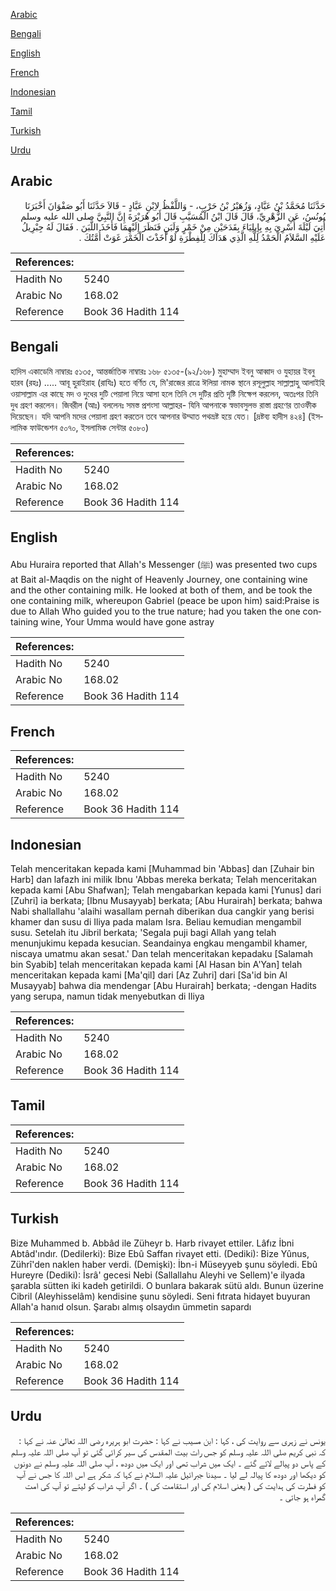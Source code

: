 [Arabic](#arabic)

[Bengali](#bengali)

[English](#english)

[French](#french)

[Indonesian](#indonesian)

[Tamil](#tamil)

[Turkish](#turkish)

[Urdu](#urdu)

## Arabic


<div dir="rtl" lang="ar" style={{fontSize:'larger',backgroundColor:'#f8f9fa',padding:20}}>
حَدَّثَنَا مُحَمَّدُ بْنُ عَبَّادٍ، وَزُهَيْرُ بْنُ حَرْبٍ، - وَاللَّفْظُ لاِبْنِ عَبَّادٍ - قَالاَ حَدَّثَنَا أَبُو صَفْوَانَ أَخْبَرَنَا يُونُسُ، عَنِ الزُّهْرِيِّ، قَالَ قَالَ ابْنُ الْمُسَيَّبِ قَالَ أَبُو هُرَيْرَةَ إِنَّ النَّبِيَّ صلى الله عليه وسلم أُتِيَ لَيْلَةَ أُسْرِيَ بِهِ بِإِيلِيَاءَ بِقَدَحَيْنِ مِنْ خَمْرٍ وَلَبَنٍ فَنَظَرَ إِلَيْهِمَا فَأَخَذَ اللَّبَنَ ‏.‏ فَقَالَ لَهُ جِبْرِيلُ عَلَيْهِ السَّلاَمُ الْحَمْدُ لِلَّهِ الَّذِي هَدَاكَ لِلْفِطْرَةِ لَوْ أَخَذْتَ الْخَمْرَ غَوَتْ أُمَّتُكَ ‏.‏
</div>
<div style={{backgroundColor:'#f8f9fa',padding:20, marginBottom: 10}}><table> <thead> <tr> <th>References:</th> <th></th> </tr> </thead> <tbody><tr><td>Hadith No</td><td>5240</td></tr><tr><td>Arabic No</td><td>168.02</td></tr><tr><td>Reference</td><td>Book 36 Hadith 114</td></tr></tbody></table></div>

## Bengali


<div dir="ltr" lang="bn" style={{fontSize:'larger',backgroundColor:'#f8f9fa',padding:20}}>
হাদিস একাডেমি নাম্বারঃ ৫১৩৫, আন্তর্জাতিক নাম্বারঃ ১৬৮ ৫১৩৫-(৯২/১৬৮) মুহাম্মাদ ইবনু আব্বাদ ও যুহায়র ইবনু হারব (রহঃ) ..... আবূ হুরাইরাহ (রাযিঃ) হতে বর্ণিত যে, মি'রাজের রাত্রে ঈলিয়া নামক স্থানে রসূলুল্লাহ সাল্লাল্লাহু আলাইহি ওয়াসাল্লাম এর কাছে মদ ও দুধের দুটি পেয়ালা নিয়ে আসা হলে তিনি সে দুটির প্রতি দৃষ্টি নিক্ষেপ করলেন, অতঃপর তিনি দুধ গ্রহণ করলেন। জিবরীল (আঃ) বললেনঃ সমস্ত প্রশংসা আল্লাহর- যিনি আপনাকে স্বভাবসুলভ রাস্তা গ্রহণের তাওফীক দিয়েছেন। যদি আপনি মদের পেয়ালা গ্রহণ করতেন তবে আপনার উম্মাত পথভ্রষ্ট হয়ে যেত। [দ্রষ্টব্য হাদীস ৪২৪] (ইসলামিক ফাউন্ডেশন ৫০৭০, ইসলামিক সেন্টার ৫০৮০)
</div>
<div style={{backgroundColor:'#f8f9fa',padding:20, marginBottom: 10}}><table> <thead> <tr> <th>References:</th> <th></th> </tr> </thead> <tbody><tr><td>Hadith No</td><td>5240</td></tr><tr><td>Arabic No</td><td>168.02</td></tr><tr><td>Reference</td><td>Book 36 Hadith 114</td></tr></tbody></table></div>

## English


<div dir="ltr" lang="en" style={{fontSize:'larger',backgroundColor:'#f8f9fa',padding:20}}>
Abu Huraira reported that Allah's Messenger (ﷺ) was presented two cups at Bait al-Maqdis on the night of Heavenly Journey, one containing wine and the other containing milk. He looked at both of them, and be took the one containing milk, whereupon Gabriel (peace be upon him) said:Praise is due to Allah Who guided you to the true nature; had you taken the one containing wine, Your Umma would have gone astray
</div>
<div style={{backgroundColor:'#f8f9fa',padding:20, marginBottom: 10}}><table> <thead> <tr> <th>References:</th> <th></th> </tr> </thead> <tbody><tr><td>Hadith No</td><td>5240</td></tr><tr><td>Arabic No</td><td>168.02</td></tr><tr><td>Reference</td><td>Book 36 Hadith 114</td></tr></tbody></table></div>

## French


<div dir="ltr" lang="fr" style={{fontSize:'larger',backgroundColor:'#f8f9fa',padding:20}}>

</div>
<div style={{backgroundColor:'#f8f9fa',padding:20, marginBottom: 10}}><table> <thead> <tr> <th>References:</th> <th></th> </tr> </thead> <tbody><tr><td>Hadith No</td><td>5240</td></tr><tr><td>Arabic No</td><td>168.02</td></tr><tr><td>Reference</td><td>Book 36 Hadith 114</td></tr></tbody></table></div>

## Indonesian


<div dir="ltr" lang="id" style={{fontSize:'larger',backgroundColor:'#f8f9fa',padding:20}}>
Telah menceritakan kepada kami [Muhammad bin 'Abbas] dan [Zuhair bin Harb] dan lafazh ini milik Ibnu 'Abbas mereka berkata; Telah menceritakan kepada kami [Abu Shafwan]; Telah mengabarkan kepada kami [Yunus] dari [Zuhri] ia berkata; [Ibnu Musayyab] berkata; [Abu Hurairah] berkata; bahwa Nabi shallallahu 'alaihi wasallam pernah diberikan dua cangkir yang berisi khamer dan susu di Iliya pada malam Isra. Beliau kemudian mengambil susu. Setelah itu Jibril berkata; 'Segala puji bagi Allah yang telah menunjukimu kepada kesucian. Seandainya engkau mengambil khamer, niscaya umatmu akan sesat.' Dan telah menceritakan kepadaku [Salamah bin Syabib] telah menceritakan kepada kami [Al Hasan bin A'Yan] telah menceritakan kepada kami [Ma'qil] dari [Az Zuhri] dari [Sa'id bin Al Musayyab] bahwa dia mendengar [Abu Hurairah] berkata; -dengan Hadits yang serupa, namun tidak menyebutkan di Iliya
</div>
<div style={{backgroundColor:'#f8f9fa',padding:20, marginBottom: 10}}><table> <thead> <tr> <th>References:</th> <th></th> </tr> </thead> <tbody><tr><td>Hadith No</td><td>5240</td></tr><tr><td>Arabic No</td><td>168.02</td></tr><tr><td>Reference</td><td>Book 36 Hadith 114</td></tr></tbody></table></div>

## Tamil


<div dir="ltr" lang="ta" style={{fontSize:'larger',backgroundColor:'#f8f9fa',padding:20}}>

</div>
<div style={{backgroundColor:'#f8f9fa',padding:20, marginBottom: 10}}><table> <thead> <tr> <th>References:</th> <th></th> </tr> </thead> <tbody><tr><td>Hadith No</td><td>5240</td></tr><tr><td>Arabic No</td><td>168.02</td></tr><tr><td>Reference</td><td>Book 36 Hadith 114</td></tr></tbody></table></div>

## Turkish


<div dir="ltr" lang="tr" style={{fontSize:'larger',backgroundColor:'#f8f9fa',padding:20}}>
Bize Muhammed b. Abbâd ile Züheyr b. Harb rivayet ettiler. Lâfız İbni Abtâd'ındır. (Dedilerki): Bize Ebû Saffan rivayet etti. (Dediki): Bize Yûnus, Zührî'den naklen haber verdi. (Demişki): İbn-i Müseyyeb şunu söyledi. Ebû Hureyre (Dediki): İsrâ' gecesi Nebi (Sallallahu Aleyhi ve Sellem)'e ilyada şarabla sütten iki kadeh getirildi. O bunlara bakarak sütü aldı. Bunun üzerine Cibril (Aleyhisselâm) kendisine şunu söyledi. Seni fıtrata hidayet buyuran Allah'a hanıd olsun. Şarabı almış olsaydın ümmetin sapardı
</div>
<div style={{backgroundColor:'#f8f9fa',padding:20, marginBottom: 10}}><table> <thead> <tr> <th>References:</th> <th></th> </tr> </thead> <tbody><tr><td>Hadith No</td><td>5240</td></tr><tr><td>Arabic No</td><td>168.02</td></tr><tr><td>Reference</td><td>Book 36 Hadith 114</td></tr></tbody></table></div>

## Urdu


<div dir="rtl" lang="ur" style={{fontSize:'larger',backgroundColor:'#f8f9fa',padding:20}}>
یونس نے زہری سے روایت کی ، کہا : ابن مسیب نے کہا : حضرت ابو ہریرہ رضی اللہ تعالیٰ عنہ نے کہا : کہ نبی کریم صلی اللہ علیہ وسلم کو جس رات بیت المقدس کی سیر کرائی گئی تو آپ صلی اللہ علیہ وسلم کے پاس دو پیالے لائے گئے ۔ ایک میں شراب تھی اور ایک میں دودھ ، آپ صلی اللہ علیہ وسلم نے دونوں کو دیکھا اور دودھ کا پیالہ لے لیا ۔ سیدنا جبرائیل علیہ السلام نے کہا کہ شکر ہے اس اللہ کا جس نے آپ کو فطرت کی ہدایت کی ( یعنی اسلام کی اور استقامت کی ) ۔ اگر آپ شراب کو لیتے تو آپ کی امت گمراہ ہو جاتی ۔
</div>
<div style={{backgroundColor:'#f8f9fa',padding:20, marginBottom: 10}}><table> <thead> <tr> <th>References:</th> <th></th> </tr> </thead> <tbody><tr><td>Hadith No</td><td>5240</td></tr><tr><td>Arabic No</td><td>168.02</td></tr><tr><td>Reference</td><td>Book 36 Hadith 114</td></tr></tbody></table></div>